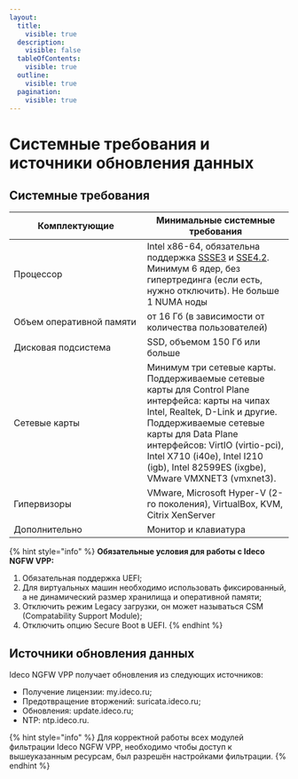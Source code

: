 ```yaml
---
layout:
  title:
    visible: true
  description:
    visible: false
  tableOfContents:
    visible: true
  outline:
    visible: true
  pagination:
    visible: true
---
```


# Системные требования и источники обновления данных

## Системные требования

<table><thead><tr><th width="224.39043824701196">Комплектующие</th><th>Минимальные системные требования</th></tr></thead><tbody><tr><td>Процессор</td><td>Intel x86-64, обязательна поддержка <a href="https://ru.wikipedia.org/wiki/SSSE3">SSSE3</a> и <a href="https://ru.wikipedia.org/wiki/SSE4">SSE4.2</a>. Минимум 6 ядер, без гипертрединга (если есть, нужно отключить). Не больше 1 NUMA ноды</td></tr><tr><td>Объем оперативной памяти</td><td>от 16 Гб (в зависимости от количества пользователей)</td></tr><tr><td>Дисковая подсистема</td><td>SSD, объемом 150 Гб или больше</td></tr><tr><td>Сетевые карты</td><td>Минимум три сетевые карты. Поддерживаемые сетевые карты для Control Plane интерфейса: карты на чипах Intel, Realtek, D-Link и другие. Поддерживаемые сетевые карты для Data Plane интерфейсов: VirtIO (virtio-pci), Intel X710 (i40e), Intel I210 (igb), Intel 82599ES (ixgbe), VMware VMXNET3 (vmxnet3).</td></tr><tr><td>Гипервизоры</td><td>VMware, Microsoft Hyper-V (2-го поколения), VirtualBox, KVM, Citrix XenServer</td></tr><tr><td>Дополнительно</td><td>Монитор и клавиатура</td></tr></tbody></table>

{% hint style="info" %}
**Обязательные условия для работы с Ideco NGFW VPP:**

1. Обязательная поддержка UEFI;
2. Для виртуальных машин необходимо использовать фиксированный, а не динамический размер хранилища и оперативной памяти;
3. Отключить режим Legacy загрузки, он может называться CSM (Compatability Support Module);
4. Отключить опцию Secure Boot в UEFI.
{% endhint %}

## Источники обновления данных

Ideco NGFW VPP получает обновления из следующих источников:

* Получение лицензии: my.ideco.ru;
* Предотвращение вторжений: suricata.ideco.ru;
* Обновления: update.ideco.ru;
* NTP: ntp.ideco.ru.

{% hint style="info" %}
Для корректной работы всех модулей фильтрации Ideco NGFW VPP, необходимо чтобы доступ к вышеуказанным ресурсам, был разрешён настройками фильтрации.
{% endhint %}
